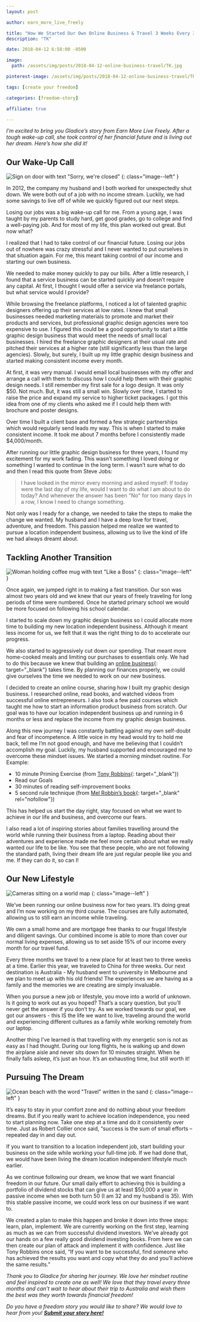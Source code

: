```yaml
---
layout: post

author: earn_more_live_freely

title: "How We Started Our Own Online Business & Travel 3 Weeks Every 3 Months"
description: "TK"

date: 2018-04-12 6:58:00 -0500

image:
  path: /assets/img/posts/2018-04-12-online-business-travel/TK.jpg

pinterest-image: /assets/img/posts/2018-04-12-online-business-travel/TK.png

tags: [create your freedom]

categories: [freedom-story]

affiliate: true

---
```


_I’m excited to bring you Gladice’s story from Earn More Live Freely. After a tough wake-up call, she took control of her financial future and is living out her dream. Here’s how she did it!_

## Our Wake-Up Call

![Sign on door with text "Sorry, we're closed"]({{site.url}}/assets/img/posts/2018-04-12-online-business-travel/TK.jpg)
{: class="image--left" }

In 2012, the company my husband and I both worked for unexpectedly shut down. We were both out of a job with no income stream. Luckily, we had some savings to live off of while we quickly figured out our next steps.

Losing our jobs was a big wake-up call for me. From a young age, I was taught by my parents to study hard, get good grades, go to college and find a well-paying job. And for most of my life, this plan worked out great. But now what?

I realized that I had to take control of our financial future. Losing our jobs out of nowhere was crazy stressful and I never wanted to put ourselves in that situation again. For me, this meant taking control of our income and starting our own business.

We needed to make money quickly to pay our bills. After a little research, I found that a service business can be started quickly and doesn’t require any capital. At first, I thought I would offer a service via freelance portals, but what service would I provide?

While browsing the freelance platforms, I noticed a lot of talented graphic designers offering up their services at low rates. I knew that small businesses needed marketing materials to promote and market their products and services, but professional graphic design agencies were too expensive to use. I figured this could be a good opportunity to start a little graphic design business that would meet the needs of small local businesses. I hired the freelance graphic designers at their usual rate and pitched their services at a higher rate (still significantly less than the large agencies). Slowly, but surely, I built up my little graphic design business and started making consistent income every month.

At first, it was very manual. I would email local businesses with my offer and arrange a call with them to discuss how I could help them with their graphic design needs. I still remember my first sale for a logo design. It was only $50. Not much. But, it was still a small win. Slowly over time, I started to raise the price and expand my service to higher ticket packages. I got this idea from one of my clients who asked me if I could help them with brochure and poster designs.

Over time I built a client base and formed a few strategic partnerships which would regularly send leads my way. This is when I started to make consistent income. It took me about 7 months before I consistently made $4,000/month.

After running our little graphic design business for three years, I found my excitement for my work fading. This wasn’t something I loved doing or something I wanted to continue in the long term. I wasn’t sure what to do and then I read this quote from Steve Jobs:

> I have looked in the mirror every morning and asked myself: If today were the last day of my life, would I want to do what I am about to do today? And whenever the answer has been "No" for too many days in a row, I know I need to change something.

Not only was I ready for a change, we needed to take the steps to make the change we wanted. My husband and I have a deep love for travel, adventure, and freedom. This passion helped me realize we wanted to pursue a location independent business, allowing us to live the kind of life we had always dreamt about.

## Tackling Another Transition

![Woman holding coffee mug with text "Like a Boss"]({{site.url}}/assets/img/posts/2018-04-12-online-business-travel/TK.jpg)
{: class="image--left" }

Once again, we jumped right in to making a fast transition. Our son was almost two years old and we knew that our years of freely traveling for long periods of time were numbered. Once he started primary school we would be more focused on following his school calendar.

I started to scale down my graphic design business so I could allocate more time to building my new location independent business. Although it meant less income for us, we felt that it was the right thing to do to accelerate our progress.

We also started to aggressively cut down our spending. That meant more home-cooked meals and limiting our purchases to essentials only. We had to do this because we knew that building an [online business](https://www.earnmorelivefreely.com/legitimate-ways-to-earn-money-online/){: target="_blank"} takes time. By planning our finances properly, we could give ourselves the time we needed to work on our new business.

I decided to create an online course, sharing how I built my graphic design business. I researched online, read books, and watched videos from successful online entrepreneurs. I also took a few paid courses which taught me how to start an information product business from scratch. Our goal was to have our location independent business up and running in 6 months or less and replace the income from my graphic design business.

Along this new journey I was constantly battling against my own self-doubt and fear of incompetence. A little voice in my head would try to hold me back, tell me I’m not good enough, and have me believing that I couldn’t accomplish my goal. Luckily, my husband supported and encouraged me to overcome these mindset issues. We started a morning mindset routine. For Example:

- 10 minute Priming Exercise (from [Tony Robbins](https://www.tonyrobbins.com/priming-exercise/){: target="_blank"})
- Read our Goals
- 30 minutes of reading self-improvement books
- 5 second rule technique (from [Mel Robbin’s book](https://amzn.to/2uZowKv){: target="_blank" rel="nofollow"})

This has helped us start the day right, stay focused on what we want to achieve in our life and business, and overcome our fears.

I also read a lot of inspiring stories about families travelling around the world while running their business from a laptop. Reading about their adventures and experience made me feel more certain about what we really wanted our life to be like. You see that these people, who are not following the standard path, living their dream life are just regular people like you and me. If they can do it, so can I!

## Our New Lifestyle

![Cameras sitting on a world map]({{site.url}}/assets/img/posts/2018-04-12-online-business-travel/TK.jpg)
{: class="image--left" }

We’ve been running our online business now for two years. It’s doing great and I’m now working on my third course. The courses are fully automated, allowing us to still earn an income while traveling.

We own a small home and are mortgage free thanks to our frugal lifestyle and diligent savings. Our combined income is able to more than cover our normal living expenses, allowing us to set aside 15% of our income every month for our travel fund.

Every three months we travel to a new place for at least two to three weeks at a time. Earlier this year, we traveled to China for three weeks. Our next destination is Australia - My husband went to university in Melbourne and we plan to meet up with his old friends! The experiences we are having as a family and the memories we are creating are simply invaluable.

When you pursue a new job or lifestyle, you move into a world of unknown. Is it going to work out as you hoped? That’s a scary question, but you’ll never get the answer if you don’t try. As we worked towards our goal, we got our answers - this IS the life we want to live, traveling around the world and experiencing different cultures as a family while working remotely from our laptop.

Another thing I’ve learned is that travelling with my energetic son is not as easy as I had thought. During our long flights, he is walking up and down the airplane aisle and never sits down for 10 minutes straight. When he finally falls asleep, it’s just an hour. It’s an exhausting time, but still worth it!

## Pursuing The Dream

![Ocean beach with the word "Travel" written in the sand]({{site.url}}/assets/img/posts/2018-04-12-online-business-travel/TK.jpg)
{: class="image--left" }

It’s easy to stay in your comfort zone and do nothing about your freedom dreams. But if you really want to achieve location independence, you need to start planning now. Take one step at a time and do it consistently over time. Just as Robert Collier once said, “success is the sum of small efforts – repeated day in and day out.

If you want to transition to a location independent job, start building your business on the side while working your full-time job. If we had done that, we would have been living the dream location independent lifestyle much earlier.

As we continue following our dream, we know that we want financial freedom in our future. Our small daily effort to achieving this is building a portfolio of dividend stocks that can give us at least $50,000 a year in passive income when we both turn 50 (I am 32 and my husband is 35). With this stable passive income, we could work less on our business if we want to.

We created a plan to make this happen and broke it down into three steps: learn, plan, implement. We are currently working on the first step, learning as much as we can from successful dividend investors. We’ve already got our hands on a few really good dividend investing books. From here we can then create our plan of attack and implement it with confidence. Just like Tony Robbins once said, “If you want to be successful, find someone who has achieved the results you want and copy what they do and you’ll achieve the same results.”

_Thank you to Gladice for sharing her journey. We love her mindset routine and feel inspired to create one as well! We love that they travel every three months and can’t wait to hear about their trip to Australia and wish them the best was they worth towards financial freedom!_

_Do you have a freedom story you would like to share? We would love to hear from you!_ ___[Submit your story here!]({{site.url}}/freedom-stories/#share-your-story)___
